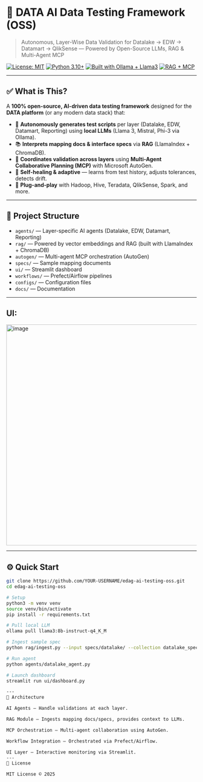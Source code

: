 # 🧪 DATA AI Data Testing Framework (OSS)
> Autonomous, Layer-Wise Data Validation for Datalake → EDW → Datamart → QlikSense — Powered by Open-Source LLMs, RAG & Multi-Agent MCP

[![License: MIT](https://img.shields.io/badge/License-MIT-yellow.svg)](https://opensource.org/licenses/MIT)
[![Python 3.10+](https://img.shields.io/badge/Python-3.10%2B-blue)](https://www.python.org/)
[![Built with Ollama + Llama3](https://img.shields.io/badge/LLM-Llama3%20%7C%20Mistral%20%7C%20Phi--3-ff69b4)](https://ollama.com)
[![RAG + MCP](https://img.shields.io/badge/Architecture-RAG%20%2B%20Multi--Agent%20MCP-00bfff)](https://microsoft.github.io/autogen)

---

## ✅ What is This?

A **100% open-source, AI-driven data testing framework** designed for the **DATA platform** (or any modern data stack) that:

- 🤖 **Autonomously generates test scripts** per layer (Datalake, EDW, Datamart, Reporting) using **local LLMs** (Llama 3, Mistral, Phi-3 via Ollama).
- 📚 **Interprets mapping docs & interface specs** via **RAG** (LlamaIndex + ChromaDB).
- 🤝 **Coordinates validation across layers** using **Multi-Agent Collaborative Planning (MCP)** with Microsoft AutoGen.
- 🧩 **Self-healing & adaptive** — learns from test history, adjusts tolerances, detects drift.
- 🔌 **Plug-and-play** with Hadoop, Hive, Teradata, QlikSense, Spark, and more.

---

## 📁 Project Structure

- `agents/` — Layer-specific AI agents (Datalake, EDW, Datamart, Reporting)
- `rag/` — Powered by vector embeddings and RAG (built with LlamaIndex + ChromaDB)
- `autogen/` — Multi-agent MCP orchestration (AutoGen)
- `specs/` — Sample mapping documents
- `ui/` — Streamlit dashboard
- `workflows/` — Prefect/Airflow pipelines
- `configs/` — Configuration files
- `docs/` — Documentation

---
## **UI:**
<img width="1341" height="583" alt="image" src="https://github.com/user-attachments/assets/9dc0638b-71b7-46aa-9e47-baf70dec7b6c" />

---
## ⚙️ Quick Start

```bash
git clone https://github.com/YOUR-USERNAME/edag-ai-testing-oss.git
cd edag-ai-testing-oss

# Setup
python3 -m venv venv
source venv/bin/activate
pip install -r requirements.txt

# Pull local LLM
ollama pull llama3:8b-instruct-q4_K_M

# Ingest sample spec
python rag/ingest.py --input specs/datalake/ --collection datalake_specs

# Run agent
python agents/datalake_agent.py

# Launch dashboard
streamlit run ui/dashboard.py

---
🧠 Architecture

AI Agents – Handle validations at each layer.

RAG Module – Ingests mapping docs/specs, provides context to LLMs.

MCP Orchestration – Multi-agent collaboration using AutoGen.

Workflow Integration – Orchestrated via Prefect/Airflow.

UI Layer – Interactive monitoring via Streamlit.
---
📜 License

MIT License © 2025
